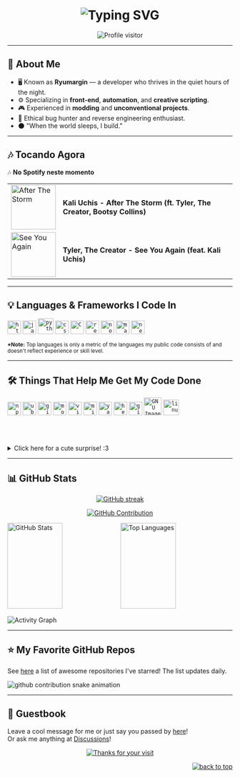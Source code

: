<h1 align="center">
  <img src="https://readme-typing-svg.demolab.com?font=Fira+Code&size=32&pause=1000&color=A073FF&center=true&vCenter=true&width=800&lines=Ryumargin+%7C+Full+Stack+Developer;Automation+and+Creative+Scripting;Mastering+Code+in+the+Shadows" alt="Typing SVG" />
</h1>

<div align="center">
  <img src="https://komarev.com/ghpvc/?username=Ryumargin&label=Profile+Views&color=A073FF&style=flat-square" alt="Profile visitor" />
</div>

---

## 🧠 About Me
- 🖥️ Known as **Ryumargin** — a developer who thrives in the quiet hours of the night.
- ⚙️ Specializing in **front-end**, **automation**, and **creative scripting**.
- 🎮 Experienced in **modding** and **unconventional projects**.
- 🧪 Ethical bug hunter and reverse engineering enthusiast.
- 🌑 "When the world sleeps, I build."

---

## :notes: Tocando Agora
🎶 **No Spotify neste momento**

<table>
<tr>
<td>
<a href="https://open.spotify.com/track/2gZUPNdnz5Y45eiGxpHGSc">
  <img src="https://i.scdn.co/image/ab67616d0000b27390b4e1905b1fc48c537ec053" width="100" alt="After The Storm">
</a>
</td>
<td>
<b>Kali Uchis - After The Storm (ft. Tyler, The Creator, Bootsy Collins)</b>
</td>
</tr>

<tr>
<td>
<a href="https://open.spotify.com/track/0CAfXk7DXMnon4gLudAp7J">
  <img src="https://cdn-images.dzcdn.net/images/cover/a7a16b8f63b1ec0e9fbd327619966737/500x500-000000-80-0-0.jpg" width="100" alt="See You Again">
</a>
</td>
<td>
<b>Tyler, The Creator - See You Again (feat. Kali Uchis)</b>
</td>
</tr>
</table>

---

## :bulb: Languages & Frameworks I Code In
<code><img title="HTML 5" alt="html5" width="30px" src="https://cdn.jsdelivr.net/gh/devicons/devicon/icons/html5/html5-original.svg" /></code>
<code><img title="JavaScript" alt="javascript" width="30px" src="https://cdn.jsdelivr.net/gh/devicons/devicon/icons/javascript/javascript-original.svg" /></code>
<code><img title="Python" alt="python" width="35px" src="https://cdn.jsdelivr.net/gh/devicons/devicon/icons/python/python-original.svg" /></code>
<code><img title="CSS 3" alt="css 3" width="30px" src="https://cdn.jsdelivr.net/gh/devicons/devicon/icons/css3/css3-original.svg" /></code>
<code><img title="C" alt="C" width="30px" src="https://cdn.jsdelivr.net/gh/devicons/devicon/icons/c/c-original.svg" /></code>
<code><img title="ReactJS" alt="react js" width="30px" src="https://cdn.jsdelivr.net/gh/devicons/devicon/icons/react/react-original.svg" /></code>
<code><img title="NodeJS" alt="node js" width="30px" src="https://cdn.jsdelivr.net/gh/devicons/devicon/icons/nodejs/nodejs-original.svg" /></code>
<code><img title="Markdown" alt="markdown" width="30px" src="https://cdn.jsdelivr.net/gh/devicons/devicon/icons/markdown/markdown-original.svg" /></code>
<code><img title="Next.js" alt="next.js" width="30px" src="https://cdn.jsdelivr.net/gh/devicons/devicon/icons/nextjs/nextjs-original.svg" /></code>

<sup><b>*Note:</b> Top languages is only a metric of the languages my public code consists of and doesn't reflect experience or skill level.</sup>

---

## :hammer_and_wrench: Things That Help Me Get My Code Done
<code><img title="npm" alt="npm" width="30px" src="https://cdn.jsdelivr.net/gh/devicons/devicon/icons/npm/npm-original-wordmark.svg" /></code>
<code><img title="Ubuntu" alt="ubuntu" width="30px" src="https://cdn.jsdelivr.net/gh/devicons/devicon/icons/ubuntu/ubuntu-plain.svg" /></code>
<code><img title="Git" alt="git" width="30px" src="https://cdn.jsdelivr.net/gh/devicons/devicon/icons/git/git-original.svg" /></code>
<code><img title="Mozilla Firefox" alt="mozilla firefox" width="30px" src="https://cdn.jsdelivr.net/gh/devicons/devicon/icons/firefox/firefox-original.svg" /></code>
<code><img title="VS Code" alt="visual studio code" width="30px" src="https://cdn.jsdelivr.net/gh/devicons/devicon/icons/vscode/vscode-original.svg" /></code>
<code><img title="MS Windows" alt="microsoft windows" width="30px" src="https://cdn.jsdelivr.net/gh/devicons/devicon/icons/windows8/windows8-original.svg" /></code>
<code><img title="Yarn" alt="yarn" width="30px" src="https://cdn.jsdelivr.net/gh/devicons/devicon/icons/yarn/yarn-original.svg" /></code>
<code><img title="Heroku" alt="heroku" width="30px" src="https://cdn.jsdelivr.net/gh/devicons/devicon/icons/heroku/heroku-original-wordmark.svg" /></code>
<code><img title="GitHub" alt="github" width="30px" src="https://cdn.jsdelivr.net/gh/devicons/devicon/icons/github/github-original.svg" /></code>
<code><img title="GIMP" alt="GNU Image Manipulation Program - GIMP" width="40px" src="https://cdn.jsdelivr.net/gh/devicons/devicon/icons/gimp/gimp-original.svg" /></code>
<code><img title="Linux" alt="linux" width="35px" src="https://cdn.jsdelivr.net/gh/devicons/devicon/icons/linux/linux-original.svg" /></code>

</br></br>
<details>
<summary>Click here for a cute surprise! :3</summary>
<img src="https://cat-gifs.cyclic.app">
</details>

---

## 📊 GitHub Stats
<p align="center">
  <a href="https://github.com/Ryumargin">
    <img src="https://github-readme-streak-stats.herokuapp.com/?user=Ryumargin&theme=radical&border=A073FF&background=0D1117" alt="GitHub streak"/>
  </a>
</p>

<p align="center">
  <a href="https://github.com/Ryumargin">
    <img src="https://github-profile-summary-cards.vercel.app/api/cards/profile-details?username=Ryumargin&theme=radical" alt="GitHub Contribution"/>
  </a>
</p>

<a>
  <a href="https://github.com/Ryumargin"><img alt="GitHub Stats" src="https://denvercoder1-github-readme-stats.vercel.app/api?username=Ryumargin&show_icons=true&count_private=true&theme=react&border_color=A073FF&bg_color=0D1117&title_color=A073FF&icon_color=F8D866" height="192px" width="49.5%"/></a>
  <a href="https://github.com/Ryumargin"><img alt="Top Languages" src="https://denvercoder1-github-readme-stats.vercel.app/api/top-langs/?username=Ryumargin&langs_count=8&layout=compact&theme=react&border_color=A073FF&bg_color=0D1117&title_color=A073FF&icon_color=F8D866" height="192px" width="49.5%"/></a>
  <br/>
</a>

![Activity Graph](https://github-readme-activity-graph.vercel.app/graph?username=Ryumargin&custom_title=Ryumargin%20GitHub%20Activity%20Graph&bg_color=0D1117&color=A073FF&line=A073FF&point=A073FF&area_color=FFFFFF&title_color=FFFFFF&area=true)

---

## :star: My Favorite GitHub Repos
See <a href="https://github.com/Ryumargin?tab=stars">here</a> a list of awesome repositories I've starred! The list updates daily.

<img alt="github contribution snake animation" src="https://github.com/Ryumargin/Ryumargin/blob/output/github-contribution-grid-snake.svg">

---

## :book: Guestbook
Leave a cool message for me or just say you passed by <a href="https://github.com/Ryumargin/Ryumargin/issues/new?template=guestbook-entry.md">here</a>!  
Or ask me anything at <a href="https://github.com/Ryumargin/Ryumargin/discussions/new/choose">Discussions</a>!

<div align="center">
    <a href="https://git.io/typing-svg">
        <img alt="Thanks for your visit" src="https://readme-typing-svg.demolab.com?font=Roboto+Slab&size=24&pause=1000&color=A073FF&center=true&vCenter=true&width=435&lines=Thanks+for+your+visit!" >
    </a>
</div>

<p align="right"><a href="#top"><img src="https://img.shields.io/static/v1?label&message=back+to+top&color=A073FF&style=flat&logo" alt="back to top" /></a></p>

